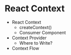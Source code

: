 # React Context
- React Context
  - createContext()
  - Consumer Component
- Context Provider
  - Where to Write?
- Context Flow
